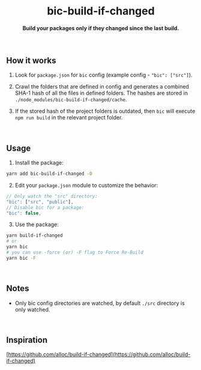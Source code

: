 <h1 align="center">  
   bic-build-if-changed
</h1>

<h4 align="center">
Build your packages only if they changed since the last build.
</h4>

&nbsp;

## How it works

1. Look for `package.json` for `bic` config (example config - `"bic": ["src"]`).

2. Crawl the folders that are defined in config and generates a combined SHA-1 hash of all the files in defined folders. The hashes are stored in `./node_modules/bic-build-if-changed/cache`.

3. If the stored hash of the project folders is outdated, then `bic` will execute `npm run build`
   in the relevant project folder.

&nbsp;

## Usage

1. Install the package:

```sh
yarn add bic-build-if-changed -D
```

2. Edit your `package.json` module to customize the behavior:

```js
// Only watch the "src" directory:
"bic": ["src", "public"],
// Disable bic for a package:
"bic": false,
```

3. Use the package:

```sh
yarn build-if-changed
# or
yarn bic
# you can use -force (or) -F flag to Force Re-Build
yarn bic -F
```

&nbsp;

## Notes

- Only bic config directories are watched, by default `./src` directory is only watched.

&nbsp;

## Inspiration
[https://github.com/alloc/build-if-changed](https://github.com/alloc/build-if-changed)